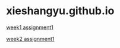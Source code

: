 # xieshangyu.github.io


[week1 assignment1](https://xieshangyu.github.io/week1/index.html)


[week2 assignment1](xieshangyu.github.io/week2/see.html)


